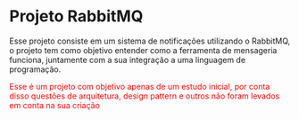 # Projeto RabbitMQ

Esse projeto consiste em um sistema de notificações utilizando o RabbitMQ, o projeto tem como objetivo entender como a ferramenta de mensageria funciona, juntamente com a sua integração a uma linguagem de programação.

<p style="color: red">
    Esse é um projeto com objetivo apenas de um estudo inicial, por conta disso questões de arquitetura, design pattern e outros não foram levados em conta na sua criação
</p>
